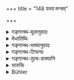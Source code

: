 +++
title = "148 यस्य मन्त्रम्"

+++

<details><summary>गङ्गानथ-मूलानुवादः</summary>

That King, whose secret plans other people, coming together, do not know, enjoys the whole earth, even though he be poor in treasure.—(148)
</details>

<details><summary>मेधातिथिः</summary>

मन्त्रप्रकाशनिवारणार्थः श्लोकः । **पृथग्जना** अमन्त्रिणो मन्त्रविद्बाह्याः ॥ ७.१४८ ॥
</details>

<details><summary>गङ्गानथ-भाष्यानुवादः</summary>

This verse is meant to lay down that secret plans shall not be disclosed.

‘*Other men*’—those who are not councillors, outside the pale of those who are in the King’s secret.—(148)
</details>

<details><summary>गङ्गानथ-टिप्पन्यः</summary>

This verse is quoted in *Vīramitrodaya* (Rājanīti, p. 308);—and in
*Rājanītiratnākara* (p. 22b).
</details>

<details><summary>गङ्गानथ-तुल्य-वाक्यानि</summary>

**(verses 7.147-148)**

See Comparative notes for [Verse 7.148].
</details>

<details><summary>भारुचिः</summary>

_एवं च सति संरक्षणार्थम् ।_
</details>

<details><summary>Bühler</summary>

148	That king whose secret plans other people, (though) assembled (for the purpose), do not discover, (will) enjoy the whole earth, though he be poor in treasure.
</details>
